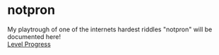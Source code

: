 # notpron

My playtrough of one of the internets hardest riddles "notpron" will be documented here!
<br>
[Level Progress](https://docs.google.com/spreadsheets/d/17xqEx-dCnFAxLlibAF48caXfEq-X7fRX_ucbvxFb8D0/edit?usp=sharing)
